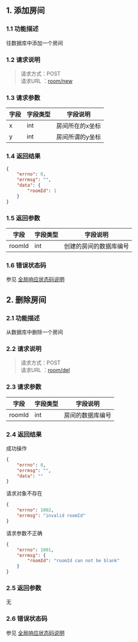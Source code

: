 ## 1. 添加房间
### 1.1 功能描述
往数据库中添加一个房间
### 1.2 请求说明
> 请求方式：POST<br>
> 请求URL ：[room/new](#)

### 1.3 请求参数
| 字段 | 字段类型 | 字段说明        |
| ---- | -------- | --------------- |
| x    | int      | 房间所在的x坐标 |
| y    | int      | 房间所谓的y坐标 |

### 1.4 返回结果
```json  
{
    "errno": 0,
    "errmsg": "",
    "data": {
        "roomId": 1
    }
}
```
### 1.5 返回参数
字段       |字段类型       |字段说明
------------|-----------|-----------
roomId       |int        |创建的房间的数据库编号


### 1.6 错误状态码

参见 [全局响应状态码说明](/#2-全局响应状态码说明)



## 2. 删除房间
### 2.1 功能描述
从数据库中删除一个房间
### 2.2 请求说明
> 请求方式：POST<br>
> 请求URL ：[room/del](#)

### 2.3 请求参数
| 字段   | 字段类型 | 字段说明         |
| ------ | -------- | ---------------- |
| roomId | int      | 房间的数据库编号 |

### 2.4 返回结果

成功操作

```json
{
    "errno": 0,
    "errmsg": "",
    "data": ""
}
```



请求对象不存在

```json
{
    "errno": 1002,
    "errmsg": "invalid roomId"
}
```



请求参数不正确

```json  
{
    "errno": 1001,
    "errmsg": {
        "roomId": "roomId can not be blank"
    }
}
```
### 2.5 返回参数

无

### 2.6 错误状态码
参见 [全局响应状态码说明](/#2-全局响应状态码说明)